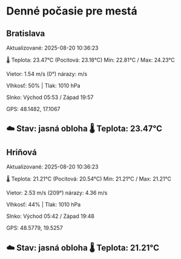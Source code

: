 ﻿# Denné počasie pre mestá

## Bratislava
Aktualizované: 2025-08-20 10:36:23

🌡️ Teplota: 23.47°C 
(Pocitová: 23.18°C)
Min: 22.81°C / Max: 24.23°C

Vietor: 1.54 m/s    (0°) 
nárazy:  m/s

Vlhkosť: 50% | Tlak: 1010 hPa

Slnko: Východ 05:53 / Západ 19:57

GPS: 48.1482, 17.1067

☁️ Stav: jasná obloha        🌡️ Teplota: 23.47°C
---

## Hriňová
Aktualizované: 2025-08-20 10:36:23

🌡️ Teplota: 21.21°C 
(Pocitová: 20.54°C)
Min: 21.21°C / Max: 21.21°C

Vietor: 2.53 m/s (209°)
nárazy: 4.36 m/s

Vlhkosť: 44% | Tlak: 1010 hPa

Slnko: Východ 05:42 / Západ 19:48

GPS: 48.5779, 19.5257

☁️ Stav: jasná obloha        🌡️ Teplota: 21.21°C
---
